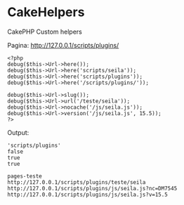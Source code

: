 CakeHelpers
===========

CakePHP Custom helpers

Pagina: http://127.0.0.1/scripts/plugins/

```
<?php
debug($this->Url->here());
debug($this->Url->here('scripts/seila'));
debug($this->Url->here('scripts/plugins'));
debug($this->Url->here('/scripts/plugins/'));

debug($this->Url->slug());
debug($this->Url->url('/teste/seila'));
debug($this->Url->nocache('/js/seila.js'));
debug($this->Url->version('/js/seila.js', 15.5));
?>
```

Output:
```
'scripts/plugins'
false
true
true

pages-teste
http://127.0.0.1/scripts/plugins/teste/seila
http://127.0.0.1/scripts/plugins/js/seila.js?nc=DM7545
http://127.0.0.1/scripts/plugins/js/seila.js?v=15.5
```
